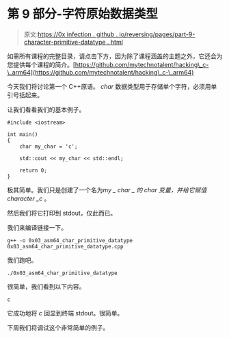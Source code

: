 # 第 9 部分-字符原始数据类型

> 原文:[https://0x infection . github . io/reversing/pages/part-9-character-primitive-datatype . html](https://0xinfection.github.io/reversing/pages/part-9-character-primitive-datatype.html)

如需所有课程的完整目录，请点击下方，因为除了课程涵盖的主题之外，它还会为您提供每个课程的简介。[https://github.com/mytechnotalent/hacking\_c-\_arm64](https://github.com/mytechnotalent/hacking\_c-\_arm64)

今天我们将讨论第一个 C++原语。 *char* 数据类型用于存储单个字符，必须用单引号括起来。

让我们看看我们的基本例子。

```
#include <iostream>

int main()
{
    char my_char = 'c';

    std::cout << my_char << std::endl;

    return 0;
}

```

极其简单。我们只是创建了一个名为*my _ char _ 的 char 变量，并给它赋值 character _c* 。

然后我们将它打印到 stdout，仅此而已。

我们来编译链接一下。

```
g++ -o 0x03_asm64_char_primitive_datatype 0x03_asm64_char_primitive_datatype.cpp

```

我们跑吧。

```
./0x03_asm64_char_primitive_datatype

```

很简单，我们看到以下内容。

```
c

```

它成功地将 *c* 回显到终端 stdout。很简单。

下周我们将调试这个非常简单的例子。